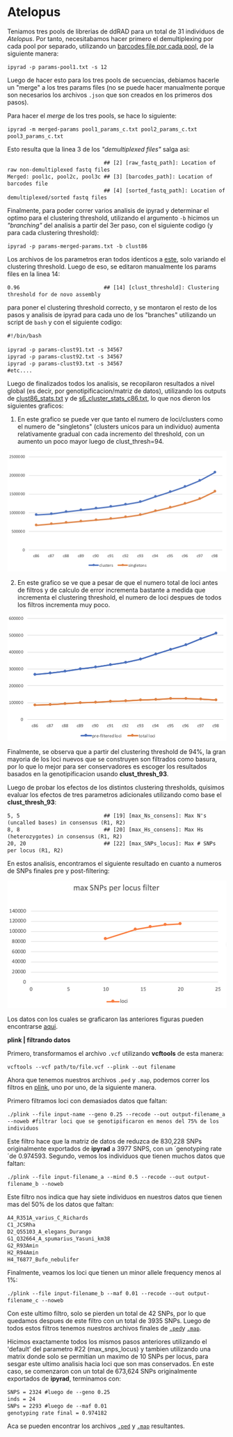 # Atelopus



Teniamos tres pools de librerias de ddRAD para un total de 31 individuos de *Atelopus*. Por tanto, necesitabamos hacer primero el demultiplexing por cada pool por separado, utilizando un [barcodes file por cada pool](https://github.com/pesalerno/Atelopus/tree/master/barcodes-files), de la siguiente manera: 

	ipyrad -p params-pool1.txt -s 12

Luego de hacer esto para los tres pools de secuencias, debiamos hacerle un "merge" a los tres params files (no se puede hacer manualmente porque son necesarios los archivos `.json` que son creados en los primeros dos pasos). 

Para hacer el *merge* de los tres pools, se hace lo siguiente: 

	ipyrad -m merged-params pool1_params_c.txt pool2_params_c.txt pool3_params_c.txt

Esto resulta que la linea 3 de los *"demultiplexed files"* salga asi: 

	                               ## [2] [raw_fastq_path]: Location of raw non-demultiplexed fastq files
	Merged: pool1c, pool2c, pool3c ## [3] [barcodes_path]: Location of barcodes file
                                   ## [4] [sorted_fastq_path]: Location of demultiplexed/sorted fastq files


Finalmente, para poder correr varios analisis de ipyrad y determinar el optimo para el clustering threshold, utilizando el argumento `-b` hicimos un *"branching"* del analisis a partir del 3er paso, con el siguiente codigo (y para cada clustering threshold):

	ipyrad -p params-merged-params.txt -b clust86

Los archivos de los parametros eran todos identicos a [este](https://github.com/pesalerno/Atelopus/blob/master/params-clust96.txt), solo variando el clustering threshold. Luego de eso, se editaron manualmente los params files en la linea 14:

	0.96                           ## [14] [clust_threshold]: Clustering threshold for de novo assembly

para poner el clustering threshold correcto, y se montaron el resto de los pasos y analisis de ipyrad para cada uno de los "branches" utilizando un script de `bash` y con el siguiente codigo: 

	#!/bin/bash

	ipyrad -p params-clust91.txt -s 34567
	ipyrad -p params-clust92.txt -s 34567
	ipyrad -p params-clust93.txt -s 34567
	#etc....

Luego de finalizados todos los analisis, se recopilaron resultados a nivel global (es decir, por genotipificacion/matriz de datos), utilizando los outputs de [clust86_stats.txt](https://github.com/pesalerno/Atelopus/blob/master/clust86_stats.txt) y de [s6\_cluster\_stats\_c86.txt](https://github.com/pesalerno/Atelopus/blob/master/s6_cluster_stats_c86.txt), lo que nos dieron los siguientes graficos:

1. En este grafico se puede ver que tanto el numero de loci/clusters como el numero de "singletons" (clusters unicos para un individuo) aumenta relativamente gradual con cada incremento del threshold, con un aumento un poco mayor luego de clust_thresh=94. 

![](https://github.com/pesalerno/Atelopus/blob/master/ipyrad-2.png)

2. En este grafico se ve que a pesar de que el numero total de loci antes de filtros y de calculo de error incrementa bastante a medida que incrementa el clustering threshold, el numero de loci despues de todos los filtros incrementa muy poco. 

![](https://github.com/pesalerno/Atelopus/blob/master/ipyrad-1.png)

Finalmente, se observa que a partir del clustering threshold de 94%, la gran mayoria de los loci nuevos que se construyen son filtrados como basura, por lo que lo mejor para ser conservadores es escoger los resultados basados en la genotipificacion usando **clust\_thresh\_93**.

Luego de probar los efectos de los distintos clustering thresholds, quisimos evaluar los efectos de tres parametros adicionales utilizando como base el **clust\_thresh\_93**: 

	5, 5                           ## [19] [max_Ns_consens]: Max N's (uncalled bases) in consensus (R1, R2)
	8, 8                           ## [20] [max_Hs_consens]: Max Hs (heterozygotes) in consensus (R1, R2)
	20, 20                         ## [22] [max_SNPs_locus]: Max # SNPs per locus (R1, R2)

En estos analisis, encontramos el siguiente resultado en cuanto a numeros de SNPs finales pre y post-filtering: 

![imagen-aca](https://github.com/pesalerno/Atelopus/blob/master/figures/max_SNPs_per_locus.png)

Los datos con los cuales se graficaron las anteriores figuras pueden encontrarse [aqui](https://github.com/pesalerno/Atelopus/blob/master/files/Ateolpus-clust-tests.xlsx).

**plink | filtrando datos**

Primero, transformamos el archivo `.vcf` utilizando **vcftools** de esta manera: 

	vcftools --vcf path/to/file.vcf --plink --out filename


Ahora que tenemos nuestros archivos `.ped` y `.map`, podemos correr los filtros en [plink](http://zzz.bwh.harvard.edu/plink/download.shtml#download), uno por uno, de la siguiente manera. 


Primero filtramos loci con demasiados datos que faltan:

    ./plink --file input-name --geno 0.25 --recode --out output-filename_a --noweb #filtrar loci que se genotipificaron en menos del 75% de los individuos


Este filtro hace que la matriz de datos de reduzca de 830,228 SNPs originalmente exportados de **ipyrad** a 3977 SNPS, con un ´genotyping rate´de 0.974593. Segundo, vemos los individuos que tienen muchos datos que faltan: 

    ./plink --file input-filename_a --mind 0.5 --recode --out output-filename_b --noweb

Este filtro nos indica que hay siete individuos en nuestros datos que tienen mas del 50% de los datos que faltan: 

	A4_R351A_varius_C_Richards
	C1_JCSRha
	D2_Q55103_A_elegans_Durango
	G1_Q32664_A_spumarius_Yasuni_km38
	G2_R93Amin
	H2_R94Amin
	H4_T6877_Bufo_nebulifer

Finalmente, veamos los loci que tienen un minor allele frequency menos al 1%:

    ./plink --file input-filename_b --maf 0.01 --recode --out output-filename_c --noweb
    
Con este ultimo filtro, solo se pierden un total de 42 SNPs, por lo que quedamos despues de este filtro con un total de 3935 SNPs. Luego de todos estos filtros tenemos nuestros archivos finales de [`.ped`](https://github.com/pesalerno/Atelopus/blob/master/files/Atelopus-06_19_d.ped)y [`.map`](https://github.com/pesalerno/Atelopus/blob/master/files/Atelopus-06_19_d.map).

Hicimos exactamente todos los mismos pasos anteriores utilizando el 'default' del parametro #22 (max_snps_locus) y tambien utilizando una matrix donde solo se permitian un maximo de 10 SNPs per locus, para sesgar este ultimo analisis hacia loci que son mas conservados. En este caso, se comenzaron con un total de 673,624 SNPs originalmente exportados de **ipyrad**, terminamos con: 

	SNPS = 2324 #luego de --geno 0.25
	inds = 24
	SNPs = 2293 #luego de --maf 0.01
	genotyping rate final = 0.974182
	
Aca se pueden encontrar los archivos [`.ped`]() y [`.map`]() resultantes. 

